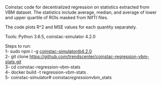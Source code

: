 
Coinstac code for decentralized regression on statistics extracted from VBM dataset. The statistics include average, median, and
average of lower and upper quartile of ROIs masked from NIfTI files.

The code plots R^2 and MSE values for each quantity separately.  

Tools: Python 3.6.5, coinstac-simulator 4.2.0

Steps to run: \
1- sudo npm i -g coinstac-simulator@4.2.0 \
2- git clone  https://github.com/trendscenter/coinstac-regression-vbm-stats.git \
3- cd coinstac-regression-vbm-stats \
4- docker build -t regression-vbm-stats . \
5- coinstac-simulator#   c o i n s t a c _ r e g r e s s i o n _ v b m _ s t a t s  
 